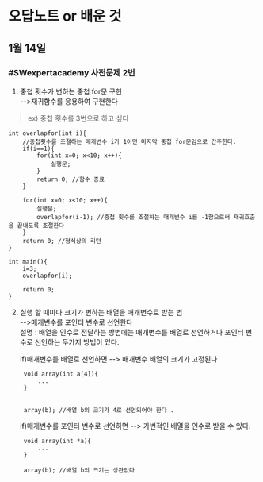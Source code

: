 오답노트 or 배운 것
================

## 1월 14일
### #SWexpertacademy 사전문제 2번
1. 중첩 횟수가 변하는 중첩 for문 구현  
-->재귀함수를 응용하여 구현한다

>ex) 중첩 횟수를 3번으로 하고 싶다  

    int overlapfor(int i){
        //중첩횟수를 조절하는 매개변수 i가 1이면 마지막 중첩 for문임으로 간주한다.
        if(i==1){
            for(int x=0; x<10; x++){
                실행문;
            }
            return 0; //함수 종료
        }
        
        for(int x=0; x<10; x++){
            실행문;
            overlapfor(i-1); //중첩 횟수를 조절하는 매개변수 i를 -1함으로써 재귀호출을 끝내도록 조절한다
        }
        return 0; //형식상의 리턴
    }

    int main(){
        i=3;
        overlapfor(i);

        return 0;
    }

  
  

2. 실행 할 때마다 크기가 변하는 배열을 매개변수로 받는 법  
-->매개변수를 포인터 변수로 선언한다  
설명 : 배열을 인수로 전달하는 방법에는 매개변수를 배열로 선언하거나 포인터 변수로 선언하는 두가지 방법이 있다.  
  
    if)매개변수를 배열로 선언하면 --> 매개변수 배열의 크기가 고정된다

        void array(int a[4]){
            ...
        }
        

        array(b); //배열 b의 크기가 4로 선언되어야 한다 .

    if)매개변수를 포인터 변수로 선언하면 --> 가변적인 배열을 인수로 받을 수 있다.

        void array(int *a){
            ...
        }

        array(b); //배열 b의 크기는 상관없다
